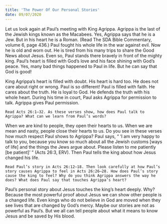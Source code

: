 ```yaml
---
title: 'The Power Of Our Personal Stories'
date: 09/07/2020
---
```


Let us look again at Paul’s meeting with King Agrippa. Agrippa is the last of the Jewish kings known as the Macabees. Yes, Agrippa says that he is a Jew. But in his heart he is a Roman. (Read The SDA Bible Commentary, volume 6, page 436.) Paul fought his whole life in the war against evil. Now he is old and worn out. He is tired from his many trips to share the Good News about Jesus. Even so, Paul stands there bravely in front of the mighty king. Paul’s heart is filled with God’s love and his face shining with God’s peace. Yes, many bad things happened to Paul in life. But he can say that God is good!

King Agrippa’s heart is filled with doubt. His heart is hard too. He does not care about right or wrong. Paul is so different! Paul is filled with faith. He cares about the truth. He is loyal to God. He defends the truth with his whole heart. During his time in court, Paul asks Agrippa for permission to talk. Agrippa gives Paul permission.

`Read Acts 26:1–32. As these verses show, how does Paul talk to Agrippa? What can we learn from Paul’s words?`

When we are kind to people, they open their hearts to us. When we are mean and nasty, people close their hearts to us. Do you see in these verses how much respect Paul shows to Agrippa? Paul says, “ ‘I am very happy to talk to you, because you know so much about all the Jewish customs [ways of life] and the things the Jews argue about. Please listen to me patiently [be patient]’ ” (Acts 26:3, ERV). Then Paul tells the king about how Jesus changed his life.

`Read Paul’s story in Acts 26:12–18. Then look carefully at how Paul’s story causes Agrippa to feel in Acts 26:26–28. How does Paul’s story cause the king to feel? Why do you think Agrippa answers the way he does? What does Paul say that touches Agrippa’s heart?`

Paul’s personal story about Jesus touches the king’s heart deeply. Why? Because the most powerful proof about Jesus we can show other people is a changed life. Even kings who do not believe in God are moved when they see lives that are changed by God’s mercy. Maybe our stories are not as powerful as Paul’s. But we all can tell people about what it means to know Jesus and be saved by His blood.
